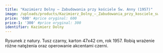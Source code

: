 ```yaml
---
title: "Kazimierz Dolny – Zabudowania przy kościele Św. Anny (1957)"
image: /uploads/products/Kazimierz_Dolny_–_Zabudowania_przy_kosciele_sw._Anny_(1957).jpg
price: '600' #price oryginal: 600
price-1: '300' #price oryginal: 300
identifier: Kazimierz Dolny
---
```


Rysunek z natury. Tusz czarny, karton 47x42 cm, rok 1957. Robią wrażenie różne natężenia oraz operowanie akcentami czerni.